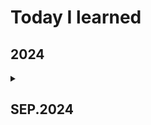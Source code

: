 # **Today I learned**
## 2024
<details>
  <summary>
    <h2>SEP.2024</h2>
    </summary>
<details>
  <summary>
   <h4>08.SEP </h4>
  </summary>
  - Learned basic git commands <br>
  - Practiced Git commit and push <br>
      <details>
        <summary> 
        - SQL
        </summary>
          - Relational Database <br>
        - is declarative <br>
        <details>
        <summary>
          1.sqlite
        </summary>
          - scoop <br>
          - powershell <br>
          - Scoop is installed by default without admin privileges <br>
          - through Download manager 'Scoop'
          <pre><code>scoop bucket add main <br>
scoop install main/sqlite </code></pre>
  - for use sqlite write <pre><code>sqlite3<br></code></pre>
        </details>
    </details>
</details>
  
<details>
  <summary>
    <h4>09.SEP</h4>
  </summary>
  - Continuing SQLite study through Scoop following yesterday <br>
  - Enter at the specified path in PowerShell
  <pre><code>New-Item database.db</code></pre>
  - Theory about Data Definition Language (DDL)
  - comments <pre><code> -- </code></pre>
  - table = Sheet(Excel)
  - sqlite3
  <pre><code>create table movies (
(x1...> titel,
(x1...> released,
(x1...> overview,
(x1...> rating,
(x1...> director
(x1...> );</code></pre>
  - to list all the tables in the database 
  <pre><code>.tables</code></pre>
  - to check the structure of the 'movies' table 
  <pre><code>PRAGMA table_info(movies);</code></pre>
  - INSERT INTO ... VALUES
  <pre><code>INSERT INTO movies VALUES (
(x1...> 'The Godfather',
(x1...> 1980,
(x1...> 'The best movie in the world',
(x1...> 10,
(x1...> 'F.F.C'
(x1...> );</code></pre>
  - to show
  <pre><code>SELECT * FROM movies;</code></pre>
  - to remove
  <pre><code>DROP TABLE movies;</code></pre>
  - To leave a value empty, input NULL or use
  <pre><code>INSERT INTO movies (title, rating) VALUES ('TLOTR 2', 10);
</code></pre>
  - to value type INTEGER (1,2,3...), REAL (1.2, 9.7 ...), BLOB (image) (binary large object)
  
</details>
<details>
  <summary>
    <h4>11.SEP</h4>
  </summary>
- constraint (제약조건) - A constraint helps control the data that can be entered into a column <br>
- ex)
<pre><code>CREATE TABLE movies (<br>
title TEXT UNIQUE NOT NULL, <br>
released INTEGER NOT NULL, <br>
overview text NOT NULL, <br>
rating REAL NOT NULL, <br>
director TEXT, <br>
for_kids INTEGER NOT NULL DEFAULT 0 <br>
) STRICT;</code></pre>
</code></pre>
  
</details>
<details>
  <summary>
    <h4>12.SEP</h4>
  </summary>
- sqlite3 start
  <pre><code>sqlite3 database.db</code></pre>
- configure user name and email in git <br>
  <pre><code>git config --global user.name "Your Name"
git config --global user.email "your-email@example.com</code></pre>
- to check the configuration
  <pre><code>git config --global --list</code></pre>
- CHECK Constraint (강력한 제약조건)
- 
  
</details>
</details>
